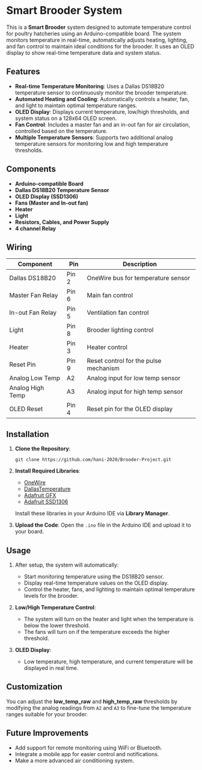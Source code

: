 # Smart Brooder System

This is a **Smart Brooder** system designed to automate temperature control for poultry hatcheries using an Arduino-compatible board. The system monitors temperature in real-time, automatically adjusts heating, lighting, and fan control to maintain ideal conditions for the brooder. It uses an OLED display to show real-time temperature data and system status.

## Features

- **Real-time Temperature Monitoring**: Uses a Dallas DS18B20 temperature sensor to continuously monitor the brooder temperature.
- **Automated Heating and Cooling**: Automatically controls a heater, fan, and light to maintain optimal temperature ranges.
- **OLED Display**: Displays current temperature, low/high thresholds, and system status on a 128x64 OLED screen.
- **Fan Control**: Includes a master fan and an in-out fan for air circulation, controlled based on the temperature.
- **Multiple Temperature Sensors**: Supports two additional analog temperature sensors for monitoring low and high temperature thresholds.
  
## Components

- **Arduino-compatible Board**
- **Dallas DS18B20 Temperature Sensor**
- **OLED Display (SSD1306)**
- **Fans (Master and In-out fan)**
- **Heater**
- **Light**
- **Resistors, Cables, and Power Supply**
- **4 channel Relay**

## Wiring

| Component          | Pin         | Description                            |
|--------------------|-------------|----------------------------------------|
| Dallas DS18B20      | Pin 2       | OneWire bus for temperature sensor     |
| Master Fan Relay    | Pin 6       | Main fan control                       |
| In-out Fan Relay    | Pin 5       | Ventilation fan control                |
| Light               | Pin 8       | Brooder lighting control               |
| Heater              | Pin 3       | Heater control                         |
| Reset Pin           | Pin 9       | Reset control for the pulse mechanism  |
| Analog Low Temp     | A2          | Analog input for low temp sensor       |
| Analog High Temp    | A3          | Analog input for high temp sensor      |
| OLED Reset          | Pin 4       | Reset pin for the OLED display         |

## Installation

1. **Clone the Repository**:
   ```
   git clone https://github.com/hani-2020/Brooder-Project.git
   ```
2. **Install Required Libraries**:
   - [OneWire](https://github.com/PaulStoffregen/OneWire)
   - [DallasTemperature](https://github.com/milesburton/Arduino-Temperature-Control-Library)
   - [Adafruit GFX](https://github.com/adafruit/Adafruit-GFX-Library)
   - [Adafruit SSD1306](https://github.com/adafruit/Adafruit_SSD1306)

   Install these libraries in your Arduino IDE via **Library Manager**.

3. **Upload the Code**: Open the `.ino` file in the Arduino IDE and upload it to your board.

## Usage

1. After setup, the system will automatically:
   - Start monitoring temperature using the DS18B20 sensor.
   - Display real-time temperature values on the OLED display.
   - Control the heater, fans, and lighting to maintain optimal temperature levels for the brooder.
   
2. **Low/High Temperature Control**: 
   - The system will turn on the heater and light when the temperature is below the lower threshold.
   - The fans will turn on if the temperature exceeds the higher threshold.

3. **OLED Display**: 
   - Low temperature, high temperature, and current temperature will be displayed in real time.

## Customization

You can adjust the **low_temp_raw** and **high_temp_raw** thresholds by modifying the analog readings from `A2` and `A3` to fine-tune the temperature ranges suitable for your brooder.

## Future Improvements

- Add support for remote monitoring using WiFi or Bluetooth.
- Integrate a mobile app for easier control and notifications.
- Make a more advanced air conditioning system.
